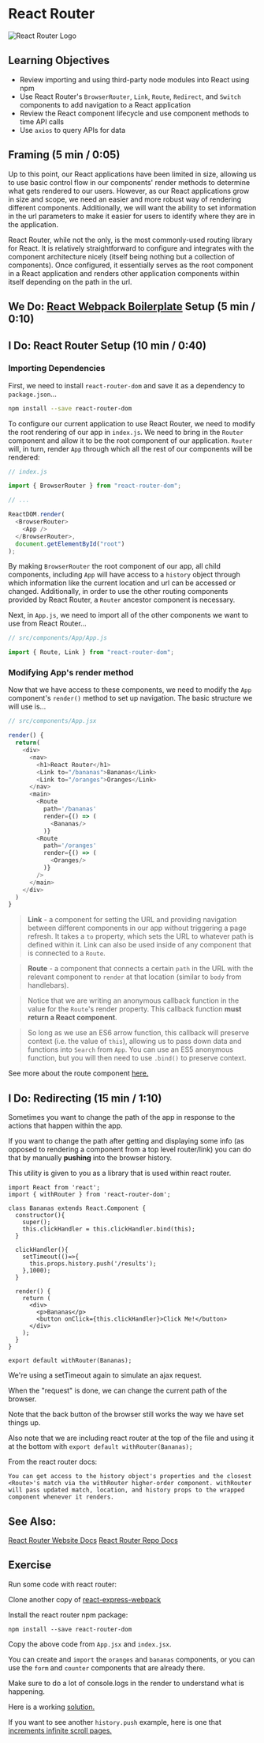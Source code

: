 # React Router

![React Router Logo](./react-router-logo.png)

## Learning Objectives

* Review importing and using third-party node modules into React using npm
* Use React Router's `BrowserRouter`, `Link`, `Route`, `Redirect`, and `Switch` components to add navigation to a React application
* Review the React component lifecycle and use component methods to time API calls
* Use `axios` to query APIs for data

## Framing (5 min / 0:05)

Up to this point, our React applications have been limited in size, allowing us to use basic control flow in our components' render methods to determine what gets rendered to our users. However, as our React applications grow in size and scope, we need an easier and more robust way of rendering different components. Additionally, we will want the ability to set information in the url parameters to make it easier for users to identify where they are in the application.

React Router, while not the only, is the most commonly-used routing library for React. It is relatively straightforward to configure and integrates with the component architecture nicely (itself being nothing but a collection of components). Once configured, it essentially serves as the root component in a React application and renders other application components within itself depending on the path in the url.

## We Do: [React Webpack Boilerplate](https://github.com/wdi-sg/react-express-webpack) Setup (5 min / 0:10)

## I Do: React Router Setup (10 min / 0:40)

### Importing Dependencies

First, we need to install `react-router-dom` and save it as a dependency to `package.json`...

```sh
npm install --save react-router-dom
```

To configure our current application to use React Router, we need to modify the root rendering of our app in `index.js`. We need to bring in the `Router` component and allow it to be the root component of our application. `Router` will, in turn, render `App` through which all the rest of our components will be rendered:

```js
// index.js

import { BrowserRouter } from "react-router-dom";

// ...

ReactDOM.render(
  <BrowserRouter>
    <App />
  </BrowserRouter>,
  document.getElementById("root")
);
```

By making `BrowserRouter` the root component of our app, all child components, including `App` will have access to a `history` object through which information like the current location and url can be accessed or changed. Additionally, in order to use the other routing components provided by React Router, a `Router` ancestor component is necessary.

Next, in `App.js`, we need to import all of the other components we want to use from React Router...

```js
// src/components/App/App.js

import { Route, Link } from "react-router-dom";
```

### Modifying App's render method

Now that we have access to these components, we need to modify the `App` component's `render()` method to set up navigation. The basic structure we will use is...

```js
// src/components/App.jsx

render() {
  return(
    <div>
      <nav>
        <h1>React Router</h1>
        <Link to="/bananas">Bananas</Link>
        <Link to="/oranges">Oranges</Link>
      </nav>
      <main>
        <Route
          path='/bananas'
          render={() => (
            <Bananas/>
          )}
        <Route
          path='/oranges'
          render={() => (
            <Oranges/>
          )}
        />
      </main>
    </div>
  )
}
```
> **Link** - a component for setting the URL and providing navigation between different components in our app without triggering a page refresh. It takes a `to` property, which sets the URL to whatever path is defined within it. Link can also be used inside of any component that is connected to a `Route`.

> **Route** - a component that connects a certain `path` in the URL with the relevant component to `render` at that location (similar to `body` from handlebars).

> Notice that we are writing an anonymous callback function in the value for the `Route`'s render property. This callback function **must return a React component**.

> So long as we use an ES6 arrow function, this callback will preserve context (i.e. the value of `this`), allowing us to pass down data and functions into `Search` from `App`. You can use an ES5 anonymous function, but you will then need to use `.bind()` to preserve context.

See more about the route component [here.](https://reacttraining.com/react-router/web/example/url-params)

## I Do: Redirecting (15 min / 1:10)
Sometimes you want to change the path of the app in response to the actions that happen within the app.

If you want to change the path after getting and displaying some info (as opposed to rendering a component from a top level router/link) you can do that by manually __pushing__ into the browser history.

This utility is given to you as a library that is used within react router.

```
import React from 'react';
import { withRouter } from 'react-router-dom';

class Bananas extends React.Component {
  constructor(){
    super();
    this.clickHandler = this.clickHandler.bind(this);
  }

  clickHandler(){
    setTimeout(()=>{
      this.props.history.push('/results');
    },1000);
  }

  render() {
    return (
      <div>
        <p>Bananas</p>
        <button onClick={this.clickHandler}>Click Me!</button>
      </div>
    );
  }
}

export default withRouter(Bananas);
```

We're using a setTimeout again to simulate an ajax request.

When the "request" is done, we can change the current path of the browser.

Note that the back button of the browser still works the way we have set things up.

Also note that we are including react router at the top of the file and using it at the bottom with `export default withRouter(Bananas);`

From the react router docs:
```
You can get access to the history object's properties and the closest <Route>'s match via the withRouter higher-order component. withRouter will pass updated match, location, and history props to the wrapped component whenever it renders.
```

## See Also:
[React Router Website Docs](https://reacttraining.com/react-router/web/guides/philosophy)
[React Router Repo Docs](https://github.com/ReactTraining/react-router/tree/master/packages/react-router/docs)

## Exercise
Run some code with react router:

Clone another copy of [react-express-webpack](https://github.com/wdi-sg/react-express-webpack)

Install the react router npm package:
```
npm install --save react-router-dom
```

Copy the above code from `App.jsx` and `index.jsx`.

You can create and `import` the `oranges` and `bananas` components, or you can use the `form` and `counter` components that are already there.

Make sure to do a lot of console.logs in the render to understand what is happening.

Here is a working [solution.](https://github.com/wdi-sg/react-express-webpack/tree/router)

If you want to see another `history.push` example, here is one that [increments infinite scroll pages.](https://github.com/wdi-sg/react-express-webpack/tree/router-history-push)
